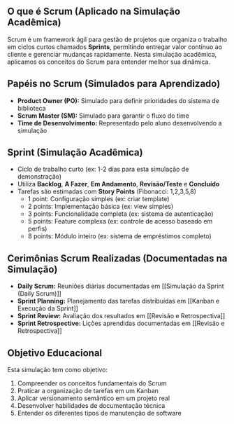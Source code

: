 ## O que é Scrum (Aplicado na Simulação Acadêmica)
Scrum é um framework ágil para gestão de projetos que organiza o trabalho em ciclos curtos chamados **Sprints**, permitindo entregar valor contínuo ao cliente e gerenciar mudanças rapidamente. Nesta simulação acadêmica, aplicamos os conceitos do Scrum para entender melhor sua dinâmica.

## Papéis no Scrum (Simulados para Aprendizado)
- **Product Owner (PO):** Simulado para definir prioridades do sistema de biblioteca
- **Scrum Master (SM):** Simulado para garantir o fluxo do time
- **Time de Desenvolvimento:** Representado pelo aluno desenvolvendo a simulação

## Sprint (Simulação Acadêmica)
- Ciclo de trabalho curto (ex: 1-2 dias para esta simulação de demonstração)  
- Utiliza **Backlog**, **A Fazer**, **Em Andamento**, **Revisão/Teste** e **Concluído**  
- Tarefas são estimadas com **Story Points** (Fibonacci: 1,2,3,5,8)
  - 1 point: Configuração simples (ex: criar template)
  - 2 points: Implementação básica (ex: view simples)
  - 3 points: Funcionalidade completa (ex: sistema de autenticação)
  - 5 points: Feature complexa (ex: controle de acesso baseado em perfis)
  - 8 points: Módulo inteiro (ex: sistema de empréstimos completo)

## Cerimônias Scrum Realizadas (Documentadas na Simulação)
- **Daily Scrum:** Reuniões diárias documentadas em [[Simulação da Sprint (Daily Scrum)]]
- **Sprint Planning:** Planejamento das tarefas distribuídas em [[Kanban e Execução da Sprint]]
- **Sprint Review:** Avaliação dos resultados em [[Revisão e Retrospectiva]]
- **Sprint Retrospective:** Lições aprendidas documentadas em [[Revisão e Retrospectiva]]

## Objetivo Educacional
Esta simulação tem como objetivo:
1. Compreender os conceitos fundamentais do Scrum
2. Praticar a organização de tarefas em um Kanban
3. Aplicar versionamento semântico em um projeto real
4. Desenvolver habilidades de documentação técnica
5. Entender os diferentes tipos de manutenção de software